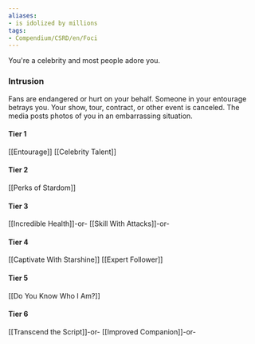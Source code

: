 ```yaml
---
aliases:
- is idolized by millions
tags:
- Compendium/CSRD/en/Foci
---
```


You're a celebrity and most people adore you.
 ### Intrusion
Fans are endangered or hurt on your behalf. Someone in your entourage betrays you. Your show, tour, contract, or other event is canceled. The media posts photos of you in an embarrassing situation.

#### Tier 1
[[Entourage]]
[[Celebrity Talent]]
#### Tier 2
[[Perks of Stardom]]
#### Tier 3
[[Incredible Health]]-or-
[[Skill With Attacks]]-or-
#### Tier 4
[[Captivate With Starshine]]
[[Expert Follower]]
#### Tier 5
[[Do You Know Who I Am?]]
#### Tier 6
[[Transcend the Script]]-or-
[[Improved Companion]]-or-
